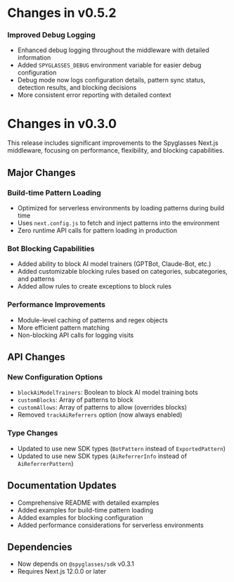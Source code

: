# Changes in v0.5.2

### Improved Debug Logging
- Enhanced debug logging throughout the middleware with detailed information
- Added `SPYGLASSES_DEBUG` environment variable for easier debug configuration
- Debug mode now logs configuration details, pattern sync status, detection results, and blocking decisions
- More consistent error reporting with detailed context

# Changes in v0.3.0

This release includes significant improvements to the Spyglasses Next.js middleware, focusing on performance, flexibility, and blocking capabilities.

## Major Changes

### Build-time Pattern Loading
- Optimized for serverless environments by loading patterns during build time
- Uses `next.config.js` to fetch and inject patterns into the environment
- Zero runtime API calls for pattern loading in production

### Bot Blocking Capabilities
- Added ability to block AI model trainers (GPTBot, Claude-Bot, etc.)
- Added customizable blocking rules based on categories, subcategories, and patterns
- Added allow rules to create exceptions to block rules

### Performance Improvements
- Module-level caching of patterns and regex objects
- More efficient pattern matching
- Non-blocking API calls for logging visits

## API Changes

### New Configuration Options
- `blockAiModelTrainers`: Boolean to block AI model training bots
- `customBlocks`: Array of patterns to block
- `customAllows`: Array of patterns to allow (overrides blocks)
- Removed `trackAiReferrers` option (now always enabled)

### Type Changes
- Updated to use new SDK types (`BotPattern` instead of `ExportedPattern`)
- Updated to use new SDK types (`AiReferrerInfo` instead of `AiReferrerPattern`)

## Documentation Updates
- Comprehensive README with detailed examples
- Added examples for build-time pattern loading
- Added examples for blocking configuration
- Added performance considerations for serverless environments

## Dependencies
- Now depends on `@spyglasses/sdk` v0.3.1
- Requires Next.js 12.0.0 or later 